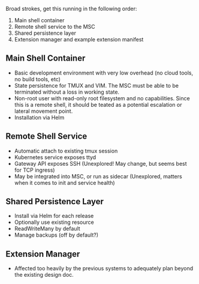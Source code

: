 Broad strokes, get this running in the following order:

1) Main shell container
2) Remote shell service to the MSC
3) Shared persistence layer
4) Extension manager and example extension manifest

## Main Shell Container
  - Basic development environment with very low overhead (no cloud tools, no build tools, etc)
  - State persistence for TMUX and VIM. The MSC must be able to be terminated without a loss in working state.
  - Non-root user with read-only root filesystem and no capabilities. Since this is a remote shell, it should be teated as a potential escalation or lateral movement point.
  - Installation via Helm

## Remote Shell Service
  - Automatic attach to existing tmux session
  - Kubernetes service exposes ttyd
  - Gateway API exposes SSH (Unexplored! May change, but seems best for TCP ingress)
  - May be integrated into MSC, or run as sidecar (Unexplored, matters when it comes to init and service health)

## Shared Persistence Layer
  - Install via Helm for each release
  - Optionally use existing resource
  - ReadWriteMany by default
  - Manage backups (off by default?)

## Extension Manager
  - Affected too heavily by the previous systems to adequately plan beyond the existing design doc.
